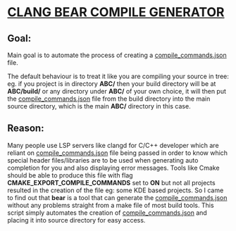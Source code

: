 # <u>**CLANG BEAR COMPILE GENERATOR**</u>

## Goal:

Main goal is to automate the process of creating a [compile_commands.json](https://clang.llvm.org/docs/JSONCompilationDatabase.html) file. 

The default behaviour is to treat it like you are compiling your source in tree: eg. if you project is in directory **ABC/** then your build directory will be at **ABC/build/** or any directory under **ABC/** of your own choice, it will then put the  [compile_commands.json](https://clang.llvm.org/docs/JSONCompilationDatabase.html) file from the build directory into the main source directory, which is the main **ABC/** directory in this case.

## Reason:

Many people use LSP servers like clangd for C/C++ developer which are reliant on [compile_commands.json](https://clang.llvm.org/docs/JSONCompilationDatabase.html) file being passed in order to know which special header files/libraries are to be used when generating auto completion for you and also displaying error messages. Tools like Cmake should be able to produce this file with flag **CMAKE_EXPORT_COMPILE_COMMANDS** set to **ON** but not all projects resulted in the creation of the file eg: some KDE based projects. So I came to find out that **bear** is a tool that can generate the  [compile_commands.json](https://clang.llvm.org/docs/JSONCompilationDatabase.html) without any problems straight from a make file of most build tools. This script simply automates the creation of [compile_commands.json](https://clang.llvm.org/docs/JSONCompilationDatabase.html) and placing it into source directory for easy access.